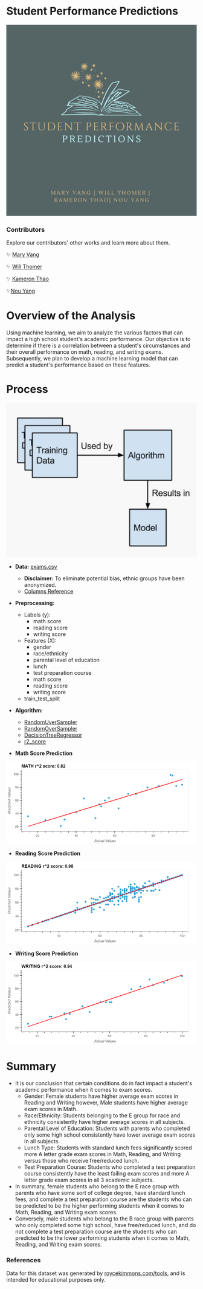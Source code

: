 # Student Performance Predictions

<!-- ![](Images/Group1.png) -->
<p align="center">
    <img src="Images/Group1.png" alt="Group Image" width="600">
</p>

### Contributors 
Explore our contributors' other works and learn more about them. 

&#10024; [Mary Vang](https://github.com/Vang59)

&#10024; [Will Thomer](https://github.com/Siskeaux)

&#10024; [Kameron Thao](https://github.com/KThao17)

&#10024;[Nou Yang](https://github.com/nouyang0620)

# Overview of the Analysis
Using machine learning, we aim to analyze the various factors that can impact a high school student's academic performance. Our objective is to determine if there is a correlation between a student's circumstances and their overall performance on math, reading, and writing exams. Subsequently, we plan to develop a machine learning model that can predict a student's performance based on these features. 

#  Process 
<p align="center">
    <img src="Images/ml.jpg" alt="Group Image" width="600">
</p>

* **Data:** [exams.csv](Resources/Student_DataType_Conversion.csv)
    * **Disclaimer:** To eliminate potential bias, ethnic groups have been anonymized. 
    * [Columns Reference](Images/NumericConversionReference.png)

* **Preprocessing:**
    * Labels (y): 
        * math score
        * reading score
        * writing score
    * Features (X):
        * gender
        * race/ethnicity
        * parental level of education
        * lunch
        * test preparation course
        * math score
        * reading score
        * writing score
    * train_test_split 
* **Algorithm:**
    * [RandomUverSampler](https://imbalanced-learn.org/dev/references/generated/imblearn.under_sampling.RandomUnderSampler.html)
    * [RandomOverSampler](https://imbalanced-learn.org/dev/references/generated/imblearn.over_sampling.RandomOverSampler.html)
    * [DecisionTreeRegressor](https://scikit-learn.org/stable/modules/generated/sklearn.tree.DecisionTreeRegressor.html)
    * [r2_score](https://scikit-learn.org/stable/modules/generated/sklearn.metrics.r2_score.html)

* **Math Score Prediction**

![math](Images/math.png)

* **Reading Score Prediction**

![reading](Images/reading.png)

* **Writing Score Prediction**

![writing](Images/writing.png)



# Summary

* It is our conclusion that certain conditions do in fact impact a student's academic performance when it comes to exam scores. 
    * Gender: Female students have higher average exam scores in Reading and Writing however, Male students have higher average exam scores in Math.
    * Race/Ethnicity: Students belonging to the E group for race and ethnicity consistently have higher average scores in all subjects.
    * Parental Level of Education: Students with parents who completed only some high school consistently have lower average exam scores in all subjects.
    * Lunch Type: Students with standard lunch fees significantly scored more A letter grade exam scores in Math, Reading, and Writing versus those who receive free/reduced lunch.
    * Test Preparation Course: Students who completed a test preparation course consistently have the least failing exam scores and more A letter grade exam scores in all 3 academic subjects. 
* In summary, female students who belong to the E race group with parents who have some sort of college degree, have standard lunch fees, and complete a test preparation course are the students who can be predicted to be the higher performing students when it comes to Math, Reading, and Writing exam scores. 
* Conversely, male students who belong to the B race group with parents who only completed some high school, have free/reduced lunch, and do not complete a test preparation course are the students who can predicted to be the lower performing students when ti comes to Math, Reading, and Writing exam scores.

### References
Data for this dataset was generated by [roycekimmons.com/tools](http://roycekimmons.com/tools), and is intended for educational purposes only. 